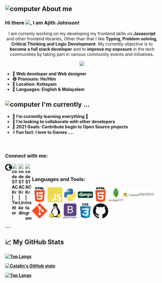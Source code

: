 <h2><img src="https://thumbs.gfycat.com/AcrobaticMatureGazelle.webp" alt="computer" width="80"> About me </h2>


### Hi there <img src="https://raw.githubusercontent.com/MartinHeinz/MartinHeinz/master/wave.gif" width="30px">, I am Ajith Johnson!

<p align="center">I am currenly working on my developing my frontend skills on <b>Javascript</b> and other frontend libraries, Other than that I like <b>Typing, Problem solving, Critical Thinking and Logic Development</b>. My currently objective is to <b>become a full stack developer</b> and to <b>improve my exposure</b> in the tech communities by taking part in various community events and initiatives.<p>

<p align="center">
<img src="https://visitor-badge.laobi.icu/badge?page_id=ajithjohnson33"/></p>

<ul>
  <li><b>👤 Web developer and Web designer</li>
  <li><b>😄 Pronouns:</b>  He/Him</li>
  <li><b>📍 Location:</b> Kottayam </li>
  <li><b>📣 Languages:</b> English & Malayalam</li>  
</ul>

<h2><img src="https://thumbs.gfycat.com/ScaryCreamyGlobefish.webp" alt="computer" width="80"> I'm currently ...</h2>

- 🌱 I’m currently learning everything 🤣 <br />
- 👯 I’m looking to collaborate with other developers <br />
- 🥅 2021 Goals: Contribute begin to Open Source projects <br />
- ⚡ Fun fact: I love to Games 
....
</br>

### Connect with me:

<img align="left" alt="codeSTACKr.com" width="22px" src="https://raw.githubusercontent.com/iconic/open-iconic/master/svg/globe.svg" />
<img align="left" alt="codeSTACKr | Twitter" width="22px" src="https://cdn.jsdelivr.net/npm/simple-icons@v3/icons/twitter.svg" />
<img align="left" alt="codeSTACKr | LinkedIn" width="22px" src="https://cdn.jsdelivr.net/npm/simple-icons@v3/icons/linkedin.svg" />
<img align="left" alt="codeSTACKr | Instagram" width="22px" src="https://cdn.jsdelivr.net/npm/simple-icons@v3/icons/instagram.svg" />

<br />


### Languages and Tools:

<img src="https://github.com/devicons/devicon/blob/master/icons/html5/html5-original-wordmark.svg" alt="html.logo" width="50" height="50"/><img src="https://github.com/devicons/devicon/blob/master/icons/javascript/javascript-plain.svg" alt="javascript.logo" width="50" height="50"/><img src="https://github.com/devicons/devicon/blob/master/icons/python/python-original.svg" alt="python.logo" width="50" height="50"/><img src="https://github.com/devicons/devicon/blob/master/icons/django/django-original.svg" alt="django.logo" width="50" height="50"/><img src="https://github.com/devicons/devicon/blob/master/icons/html5/html5-original-wordmark.svg" alt="html.logo" width="50" height="50"/><img src="https://github.com/devicons/devicon/blob/master/icons/mongodb/mongodb-original-wordmark.svg" alt="mongodb.logo" width="50" height="50"/><img src="https://github.com/devicons/devicon/blob/master/icons/pycharm/pycharm-original-wordmark.svg" alt="pycharm.logo" width="50" height="50"/><img src="https://github.com/devicons/devicon/blob/master/icons/express/express-original-wordmark.svg" alt="express.logo" width="50" height="50"/><img src="https://github.com/devicons/devicon/blob/master/icons/git/git-original.svg" alt="git.logo" width="50" height="50"/><img src="https://github.com/devicons/devicon/blob/master/icons/linux/linux-original.svg" alt="linux.logo" width="50" height="50"/><img src="https://github.com/devicons/devicon/blob/master/icons/bootstrap/bootstrap-plain-wordmark.svg" alt="bootstap.logo" width="50" height="50"/><img src="https://github.com/devicons/devicon/blob/master/icons/css3/css3-original-wordmark.svg" alt="css.logo" width="50" height="50"/><img src="https://raw.githubusercontent.com/github/explore/78df643247d429f6cc873026c0622819ad797942/topics/github/github.png" alt="css.logo" width="50" height="50"/>

....

## &#x1f4c8; My GitHub Stats

[![Top Langs](https://github-readme-stats.vercel.app/api/top-langs/?username=Ajithjohnson33&layout=compact)](https://github.com/anuraghazra/github-readme-stats)

[![Catalin's GitHub stats](https://github-readme-stats.vercel.app/api?username=ajithjohnson33&theme=radical)](https://github.com/anuraghazra/github-readme-stats)

[![Top Langs](https://github-readme-stats.vercel.app/api/top-langs/?username=ajithjohnson33&hide=java,html,css&theme=radical)](https://github.com/anuraghazra/github-readme-stats)




<!--
**Ajithjohnson33/Ajithjohnson33** is a ✨ _special_ ✨ repository because its `README.md` (this file) appears on your GitHub profile.

Here are some ideas to get you started:

- 🔭 I’m currently working on ...
- 🌱 I’m currently learning ...
- 👯 I’m looking to collaborate on ...
- 🤔 I’m looking for help with ...
- 💬 Ask me about ...
- 📫 How to reach me: ...
- 😄 Pronouns: ...
- ⚡ Fun fact: ...
-->
